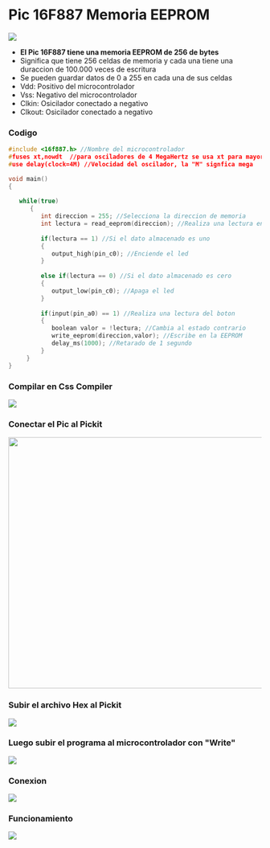 # Pic 16F887 Memoria EEPROM

<img src="https://github.com/IDiegoUlises/Pic-EEPROM/blob/main/Images/16f887-Pic.png"  />

* **El Pic 16F887 tiene una memoria EEPROM de 256 de bytes**
* Significa que tiene 256 celdas de memoria y cada una tiene una duraccion de 100.000 veces de escritura
* Se pueden guardar datos de 0 a 255 en cada una de sus celdas
* Vdd: Positivo del microcontrolador
* Vss: Negativo del microcontrolador
* Clkin: Osicilador conectado a negativo
* Clkout: Osicilador conectado a negativo

### Codigo
```c
#include <16f887.h> //Nombre del microcontrolador
#fuses xt,nowdt  //para osciladores de 4 MegaHertz se usa xt para mayores usa hs
#use delay(clock=4M) //Velocidad del oscilador, la "M" signfica mega

void main()
{
   
   while(true)
      {
         int direccion = 255; //Selecciona la direccion de memoria
         int lectura = read_eeprom(direccion); //Realiza una lectura en la memoria EEPROM
   
         if(lectura == 1) //Si el dato almacenado es uno
         {
            output_high(pin_c0); //Enciende el led
         }
   
         else if(lectura == 0) //Si el dato almacenado es cero
         {
            output_low(pin_c0); //Apaga el led
         }
   
         if(input(pin_a0) == 1) //Realiza una lectura del boton
         {
            boolean valor = !lectura; //Cambia al estado contrario
            write_eeprom(direccion,valor); //Escribe en la EEPROM
            delay_ms(1000); //Retarado de 1 segundo
         }   
     }  
}
```

### Compilar en Css Compiler
<img src="https://github.com/IDiegoUlises/Pic-EEPROM/blob/main/Images/Codigo-Imagen.png"  />

### Conectar el Pic al Pickit 
<img src="https://github.com/IDiegoUlises/Pic-EEPROM/blob/main/Images/Pickit3.jpg" width="1000" height="500" />

### Subir el archivo Hex al Pickit 
<img src="https://github.com/IDiegoUlises/Pic-EEPROM/blob/main/Images/Importar-Hex.png"  />

### Luego subir el programa al microcontrolador con "Write"
<img src="https://github.com/IDiegoUlises/Pic-EEPROM/blob/main/Images/Write-pickit.png"  />

### Conexion
<img src="https://github.com/IDiegoUlises/Pic-EEPROM/blob/main/Images/Circuito-En-Fritizing.png" />

### Funcionamiento
![](https://github.com/IDiegoUlises/Pic-EEPROM/blob/main/Images/EEPROM.gif)
